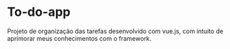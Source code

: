 # To-do-app
Projeto de organização das tarefas desenvolvido com vue.js, com intuito de aprimorar meus conhecimentos com o framework.
